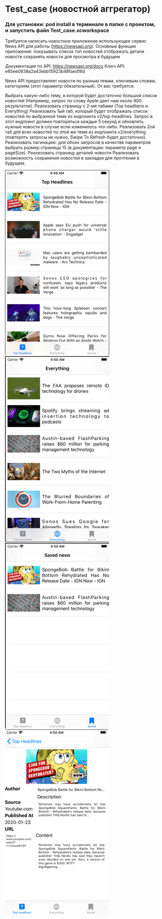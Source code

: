 # Test_case (новостной аггрегатор)

<h3>Для установки: pod install в терминале в папке с проектом, и запустить файл Test_case.xcworkspace</h3>

Требуется написать новостное приложение использующее сервис News API для работы (https://newsapi.org). Основные функции приложения: 
показывать список топ новостей
отображать детали новости
сохранять новости для просмотра в будущем

Документация по API: https://newsapi.org/docs 
Ключ API: e65ee0938a2a43ebb15923b48faed18d

News API предоставляет новости по разным темам, ключевым словам, категориям (этот параметр обязательный). От вас требуется:

Выбрать какую-либо тему, в которой будет достаточно большой список новостей (Например, запрос по слову Apple дает нам около 900 результатов).
Реализовать страницу с 2-мя табами (Top headliens и Everything)
Реализовать 1ый таб, который будет отображать список новостей по выбранной теме из ендпоинта v2/top-headlines. Запрос в этот ендпоинт должен повторяться каждые 5 секунд и обновлять нужные новости в случае если изменилось что-либо.
Реализовать 2ой таб для всех новостей по этой же теме из ендпоинта v2/everything (повторять запросы не нужно, Swipe To Refresh будет достаточно).
Реализовать пагинацию: для обоих запросов в качестве параметров выбрать размер страницы 15 (в документации: параметр page и pageSize).
Реализовать страницу деталей новости
Реализовать возможность сохранения новостей в закладки для прочтения в будущем.

![](screenshot_1.png) ![](screenshot_2.png)  ![](screenshot_3.png)  ![](screenshot_4.png) 
